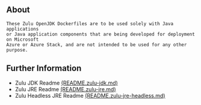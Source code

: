 ## About
	These Zulu OpenJDK Dockerfiles are to be used solely with Java applications
	or Java application components that are being developed for deployment on Microsoft
	Azure or Azure Stack, and are not intended to be used for any other purpose.

## Further Information
* Zulu JDK Readme [(README.zulu-jdk.md)][zulu-jdk]
* Zulu JRE Readme [(README.zulu-jre.md)][zulu-jre]
* Zulu Headless JRE Readme [(README.zulu-jre-headless.md)][zulu-jre-headless]

[zulu-jdk]:/patch-1/teams/java/README.zulu-jdk.md
[zulu-jre]:https://github.com/tkarbowski/mcr/tree/patch-1/teams/java/README.zulu-jre.md
[zulu-jre-headless]:https://github.com/tkarbowski/mcr/tree/patch-1/teams/java/README.zulu-jre-headless.md

